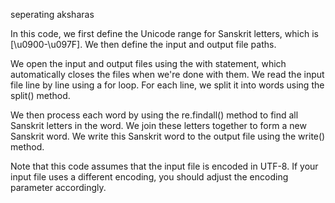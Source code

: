 seperating aksharas

In this code, we first define the Unicode range for Sanskrit letters, which is [\u0900-\u097F]. We then define the input and output file paths.

We open the input and output files using the with statement, which automatically closes the files when we're done with them. We read the input file line by line using a for loop. For each line, we split it into words using the split() method.

We then process each word by using the re.findall() method to find all Sanskrit letters in the word. We join these letters together to form a new Sanskrit word. We write this Sanskrit word to the output file using the write() method.

Note that this code assumes that the input file is encoded in UTF-8. If your input file uses a different encoding, you should adjust the encoding parameter accordingly.
